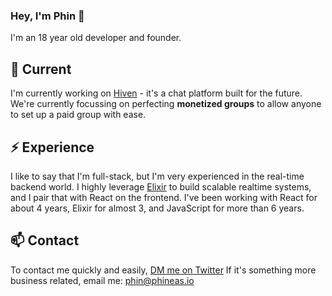 ### Hey, I'm Phin 👋

I'm an 18 year old developer and founder.

## 🔭 Current

I'm currently working on [Hiven](https://hiven.io) - it's a chat platform built for the future. We're currently focussing on perfecting **monetized groups** to allow anyone to set up a paid group with ease.

## ⚡️ Experience

I like to say that I'm full-stack, but I'm very experienced in the real-time backend world. I highly leverage [Elixir](https://elixir-lang.org) to build scalable realtime systems, and I pair that with React on the frontend. I've been working with React for about 4 years, Elixir for almost 3, and JavaScript for more than 6 years.

## 📫 Contact

To contact me quickly and easily, [DM me on Twitter](https://twitter.com/phineyes)
If it's something more business related, email me: phin@phineas.io